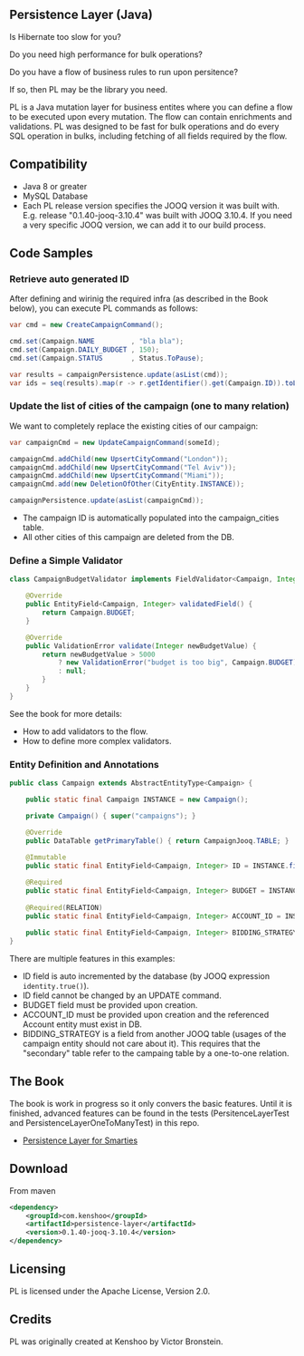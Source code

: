 ## Persistence Layer (Java)

Is Hibernate too slow for you?

Do you need high performance for bulk operations?

Do you have a flow of business rules to run upon persitence?

If so, then PL may be the library you need.

PL is a Java mutation layer for business entites where you can define a flow to be executed upon every mutation.
The flow can contain enrichments and validations.
PL was designed to be fast for bulk operations and do every SQL operation in bulks, including fetching of all fields required by the flow.


## Compatibility
* Java 8 or greater
* MySQL Database
* Each PL release version specifies the JOOQ version it was built with. E.g. release "0.1.40-jooq-3.10.4" was built with JOOQ 3.10.4. If you need a very specific JOOQ version, we can add it to our build process.

## Code Samples

### Retrieve auto generated ID
After defining and wirinig the required infra (as described in the Book below), you can execute PL commands as follows:
```java
var cmd = new CreateCampaignCommand();

cmd.set(Campaign.NAME         , "bla bla");
cmd.set(Campaign.DAILY_BUDGET , 150);
cmd.set(Campaign.STATUS       , Status.ToPause);

var results = campaignPersistence.update(asList(cmd));
var ids = seq(results).map(r -> r.getIdentifier().get(Campaign.ID)).toList();
```

### Update the list of cities of the campaign (one to many relation)

We want to completely replace the existing cities of our campaign:

```java
var campaignCmd = new UpdateCampaignCommand(someId);

campaignCmd.addChild(new UpsertCityCommand("London"));
campaignCmd.addChild(new UpsertCityCommand("Tel Aviv"));
campaignCmd.addChild(new UpsertCityCommand("Miami"));
campaignCmd.add(new DeletionOfOther(CityEntity.INSTANCE));

campaignPersistence.update(asList(campaignCmd));
```
* The campaign ID is automatically populated into the campaign_cities table.
* All other cities of this campaign are deleted from the DB.

### Define a Simple Validator

```java
class CampaignBudgetValidator implements FieldValidator<Campaign, Integer> {

    @Override
    public EntityField<Campaign, Integer> validatedField() {
        return Campaign.BUDGET;
    }

    @Override
    public ValidationError validate(Integer newBudgetValue) {
        return newBudgetValue > 5000
            ? new ValidationError("budget is too big", Campaign.BUDGET)
            : null;
        }
    }
}
```
See the book for more details:
* How to add validators to the flow.
* How to define more complex validators.

### Entity Definition and Annotations

```java
public class Campaign extends AbstractEntityType<Campaign> {

    public static final Campaign INSTANCE = new Campaign();

    private Campaign() { super("campaigns"); }

    @Override
    public DataTable getPrimaryTable() { return CampaignJooq.TABLE; }
    
    @Immutable
    public static final EntityField<Campaign, Integer> ID = INSTANCE.field(CampaignJooq.TABLE.id.identity(true));

    @Required
    public static final EntityField<Campaign, Integer> BUDGET = INSTANCE.field(CampaignJooq.TABLE.budget);
    
    @Required(RELATION)
    public static final EntityField<Campaign, Integer> ACCOUNT_ID = INSTANCE.field(CampaignJooq.TABLE.account_id);
    
    public static final EntityField<Campaign, Integer> BIDDING_STRATEGY = INSTANCE.field(CampaignBiddingStrategy.TABLE.strategy_type);
}
```

There are multiple features in this examples:
* ID field is auto incremented by the database (by JOOQ expression ```identity.true()```).
* ID field cannot be changed by an UPDATE command.
* BUDGET field must be provided upon creation.
* ACCOUNT_ID must be provided upon creation and the referenced Account entity must exist in DB.
* BIDDING_STRATEGY is a field from another JOOQ table (usages of the campaign entity should not care about it). This requires that the "secondary" table refer to the campaing table by a one-to-one relation.

## The Book

The book is work in progress so it only convers the basic features. Until it is finished, advanced features can be found in the tests (PersitenceLayerTest and PersistenceLayerOneToManyTest) in this repo.

* [Persistence Layer for Smarties](https://docs.google.com/document/d/e/2PACX-1vRLFhNPYwOhqYsm9cTL6UDGCwexuscKrVVuLhdZLrbaGsCB3QG5NY28zyh1uO8QzBhe3XItwc24iSCE/pub#h.g4yh5us7ub8z)

## Download

From maven
```xml
<dependency>
    <groupId>com.kenshoo</groupId>
    <artifactId>persistence-layer</artifactId>
    <version>0.1.40-jooq-3.10.4</version>
</dependency>
```

## Licensing

PL is licensed under the Apache License, Version 2.0.

## Credits

PL was originally created at Kenshoo by Victor Bronstein.


